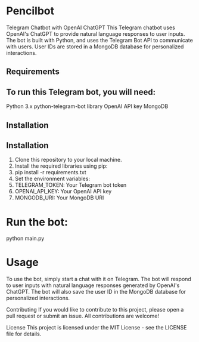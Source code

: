 # Pencilbot
Telegram Chatbot with OpenAI ChatGPT
This Telegram chatbot uses OpenAI's ChatGPT to provide natural language responses to user inputs. The bot is built with Python, and uses the Telegram Bot API to communicate with users. User IDs are stored in a MongoDB database for personalized interactions.

## Requirements
## To run this Telegram bot, you will need:

Python 3.x
python-telegram-bot library
OpenAI API key
MongoDB
## Installation
## Installation

1. Clone this repository to your local machine.
2. Install the required libraries using pip:
3. pip install -r requirements.txt
4. Set the environment variables:
5. TELEGRAM_TOKEN: Your Telegram bot token 
6. OPENAI_API_KEY: Your OpenAI API key 
7. MONGODB_URI: Your MongoDB URI 
# Run the bot:
python main.py
# Usage
To use the bot, simply start a chat with it on Telegram. The bot will respond to user inputs with natural language responses generated by OpenAI's ChatGPT. The bot will also save the user ID in the MongoDB database for personalized interactions.

Contributing
If you would like to contribute to this project, please open a pull request or submit an issue. All contributions are welcome!

License
This project is licensed under the MIT License - see the LICENSE file for details.
